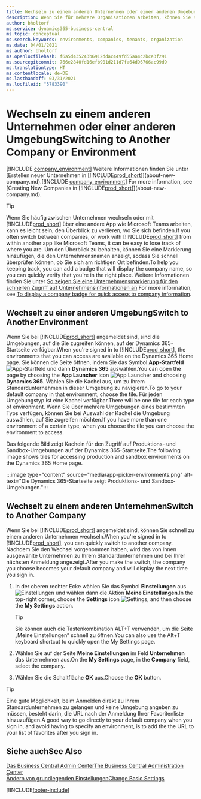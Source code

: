 ```yaml
---
title: Wechseln zu einem anderen Unternehmen oder einer anderen Umgebung | Microsoft Docs
description: Wenn Sie für mehrere Organisationen arbeiten, können Sie schnell zwischen den Umgebungen und Unternehmen wechseln.
author: bholtorf
ms.service: dynamics365-business-central
ms.topic: conceptual
ms.search.keywords: environments, companies, tenants, organization
ms.date: 04/01/2021
ms.author: bholtorf
ms.openlocfilehash: f6a5d435243b6912ddac449fd55aa4c2bce3f291
ms.sourcegitcommit: 766e2840fd16efb901d211d7fa64d96766ac99d9
ms.translationtype: HT
ms.contentlocale: de-DE
ms.lasthandoff: 03/31/2021
ms.locfileid: "5783390"
---
```

# <a name="switching-to-another-company-or-environment"></a><span data-ttu-id="17d42-103">Wechseln zu einem anderen Unternehmen oder einer anderen Umgebung</span><span class="sxs-lookup"><span data-stu-id="17d42-103">Switching to Another Company or Environment</span></span>

<span data-ttu-id="17d42-104">[!INCLUDE [company_environment](includes/company_environment.md)] Weitere Informationen finden Sie unter [Erstellen neuer Unternehmen in [!INCLUDE[prod_short](includes/prod_short.md)]](about-new-company.md).</span><span class="sxs-lookup"><span data-stu-id="17d42-104">[!INCLUDE [company_environment](includes/company_environment.md)] For more information, see [Creating New Companies in [!INCLUDE[prod_short](includes/prod_short.md)]](about-new-company.md).</span></span>  

> [!TIP]
> <span data-ttu-id="17d42-105">Wenn Sie häufig zwischen Unternehmen wechseln oder mit [!INCLUDE[prod_short](includes/prod_short.md)] über eine andere App wie Microsoft Teams arbeiten, kann es leicht sein, den Überblick zu verlieren, wo Sie sich befinden.</span><span class="sxs-lookup"><span data-stu-id="17d42-105">If you often switch between companies, or work with [!INCLUDE[prod_short](includes/prod_short.md)] from within another app like Microsoft Teams, it can be easy to lose track of where you are.</span></span> <span data-ttu-id="17d42-106">Um den Überblick zu behalten, können Sie eine Markierung hinzufügen, die den Unternehmensnamen anzeigt, sodass Sie schnell überprüfen können, ob Sie sich am richtigen Ort befinden.</span><span class="sxs-lookup"><span data-stu-id="17d42-106">To help you keeping track, you can add a badge that will display the company name, so you can quickly verify that you're in the right place.</span></span> <span data-ttu-id="17d42-107">Weitere Informationen finden Sie unter [So zeigen Sie eine Unternehmensmarkierung für den schnellen Zugriff auf Unternehmensinformationen an](ui-change-basic-settings.md#badge).</span><span class="sxs-lookup"><span data-stu-id="17d42-107">For more information, see [To display a company badge for quick access to company information](ui-change-basic-settings.md#badge).</span></span>

## <a name="switch-to-another-environment"></a><span data-ttu-id="17d42-108">Wechselt zu einer anderen Umgebung</span><span class="sxs-lookup"><span data-stu-id="17d42-108">Switch to Another Environment</span></span>

<span data-ttu-id="17d42-109">Wenn Sie bei [!INCLUDE[prod_short](includes/prod_short.md)] angemeldet sind, sind die Umgebungen, auf die Sie zugreifen können, auf der Dynamics 365-Startseite verfügbar.</span><span class="sxs-lookup"><span data-stu-id="17d42-109">When you're signed in to [!INCLUDE[prod_short](includes/prod_short.md)], the environments that you can access are available on the Dynamics 365 Home page.</span></span> <span data-ttu-id="17d42-110">Sie können die Seite öffnen, indem Sie das Symbol **App-Startfeld** ![App-Startfeld](media/app-launcher-icon.png "Das App-Startfeld bietet Zugriff auf weitere Funktionen.") und dann **Dynamics 365** auswählen.</span><span class="sxs-lookup"><span data-stu-id="17d42-110">You can open the page by choosing the **App Launcher** icon ![App Launcher](media/app-launcher-icon.png "The App Launcher provides access to more features") and choosing **Dynamics 365**.</span></span> <span data-ttu-id="17d42-111">Wählen Sie die Kachel aus, um zu Ihrem Standardunternehmen in dieser Umgebung zu navigieren.</span><span class="sxs-lookup"><span data-stu-id="17d42-111">To go to your default company in that environment, choose the tile.</span></span> <span data-ttu-id="17d42-112">Für jeden Umgebungstyp ist eine Kachel verfügbar.</span><span class="sxs-lookup"><span data-stu-id="17d42-112">There will be one tile for each type of environment.</span></span> <span data-ttu-id="17d42-113">Wenn Sie über mehrere Umgebungen eines bestimmten Typs verfügen, können Sie bei Auswahl der Kachel die Umgebung auswählen, auf Sie zugreifen möchten.</span><span class="sxs-lookup"><span data-stu-id="17d42-113">If you have more than one environment of a certain type, when you choose the tile you can choose the environment to access.</span></span>

<span data-ttu-id="17d42-114">Das folgende Bild zeigt Kacheln für den Zugriff auf Produktions- und Sandbox-Umgebungen auf der Dynamics 365-Startseite.</span><span class="sxs-lookup"><span data-stu-id="17d42-114">The following image shows tiles for accessing production and sandbox environments on the Dynamics 365 Home page.</span></span>

:::image type="content" source="media/app-picker-environments.png" alt-text="Die Dynamics 365-Startseite zeigt Produktions- und Sandbox-Umgebungen.":::

## <a name="switch-to-another-company"></a><span data-ttu-id="17d42-116">Wechselt zu einem anderen Unternehmen</span><span class="sxs-lookup"><span data-stu-id="17d42-116">Switch to Another Company</span></span>

<span data-ttu-id="17d42-117">Wenn Sie bei [!INCLUDE[prod_short](includes/prod_short.md)] angemeldet sind, können Sie schnell zu einem anderen Unternehmen wechseln.</span><span class="sxs-lookup"><span data-stu-id="17d42-117">When you're signed in to [!INCLUDE[prod_short](includes/prod_short.md)], you can quickly switch to another company.</span></span> <span data-ttu-id="17d42-118">Nachdem Sie den Wechsel vorgenommen haben, wird das von Ihnen ausgewählte Unternehmen zu Ihrem Standardunternehmen und bei Ihrer nächsten Anmeldung angezeigt.</span><span class="sxs-lookup"><span data-stu-id="17d42-118">After you make the switch, the company you choose becomes your default company and will display the next time you sign in.</span></span>

1. <span data-ttu-id="17d42-119">In der oberen rechter Ecke wählen Sie das Symbol **Einstellungen** aus ![Einstellungen](media/ui-experience/settings_icon_small.png "Einstellungssymbol für Rollenzentrum") und wählen dann die Aktion **Meine Einstellungen**.</span><span class="sxs-lookup"><span data-stu-id="17d42-119">In the top-right corner, choose the **Settings** icon ![Settings](media/ui-experience/settings_icon_small.png "Settings icon for role center"), and then choose the **My Settings** action.</span></span>

    > [!TIP]
    > <span data-ttu-id="17d42-120">Sie können auch die Tastenkombination ALT+T verwenden, um die Seite „Meine Einstellungen“ schnell zu öffnen.</span><span class="sxs-lookup"><span data-stu-id="17d42-120">You can also use the Alt+T keyboard shortcut to quickly open the My Settings page.</span></span>

2. <span data-ttu-id="17d42-121">Wählen Sie auf der Seite **Meine Einstellungen** im Feld **Unternehmen** das Unternehmen aus.</span><span class="sxs-lookup"><span data-stu-id="17d42-121">On the **My Settings** page, in the **Company** field, select the company.</span></span>  
3. <span data-ttu-id="17d42-122">Wählen Sie die Schaltfläche **OK** aus.</span><span class="sxs-lookup"><span data-stu-id="17d42-122">Choose the **OK** button.</span></span>

> [!TIP]
> <span data-ttu-id="17d42-123">Eine gute Möglichkeit, beim Anmelden direkt zu Ihrem Standardunternehmen zu gelangen und keine Umgebung angeben zu müssen, besteht darin, die URL nach der Anmeldung Ihrer Favoritenliste hinzuzufügen.</span><span class="sxs-lookup"><span data-stu-id="17d42-123">A good way to go directly to your default company when you sign in, and avoid having to specify an environment, is to add the the URL to your list of favorites after you sign in.</span></span>

## <a name="see-also"></a><span data-ttu-id="17d42-124">Siehe auch</span><span class="sxs-lookup"><span data-stu-id="17d42-124">See Also</span></span>

[<span data-ttu-id="17d42-125">Das Business Central Admin Center</span><span class="sxs-lookup"><span data-stu-id="17d42-125">The Business Central Administration Center</span></span>](/dynamics365/business-central/dev-itpro/administration/tenant-admin-center)  
[<span data-ttu-id="17d42-126">Ändern von grundlegenden Einstellungen</span><span class="sxs-lookup"><span data-stu-id="17d42-126">Change Basic Settings</span></span>](ui-change-basic-settings.md)  


[!INCLUDE[footer-include](includes/footer-banner.md)]